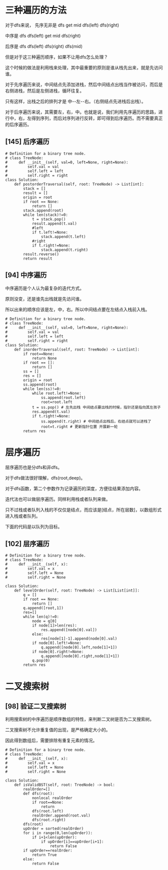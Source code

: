 # 三种遍历的方法

对于dfs来说，
先序无非是
dfs
    get mid
    dfs(left)
    dfs(right)

中序是
dfs
    dfs(left)
    get mid
    dfs(right)

后序是
dfs
    dfs(left)
    dfs(right)
    dfs(mid)


但是对于这三种遍历顺序，如果不让用dfs怎么处理？

这个时候的做法是利用栈来处理，其中最重要的原则是谁从栈先出来，就是先访问谁。

对于先序遍历来说，中间结点先添加进栈，然后中间结点出栈当作被访问，而后是右侧进栈，然后是左侧进栈，循环往复。

只有这样，出栈之后的排列才是 中--左--右。（右侧结点先进栈后出栈）。

对于后序遍历来说，其需要左，右，中。也就是说，我们利用先序遍历的思路，进行中，右，左得到序列，而后对序列进行反转，即可得到后序遍历。而不需要真正的后序遍历。

## [145] 后序遍历
```
# Definition for a binary tree node.
# class TreeNode:
#     def __init__(self, val=0, left=None, right=None):
#         self.val = val
#         self.left = left
#         self.right = right
class Solution:
    def postorderTraversal(self, root: TreeNode) -> List[int]:
        stack = []
        result = []
        origin = root
        if root == None:
            return []
        stack.append(root)
        while len(stack)!=0:
            t = stack.pop()
            result.append(t.val)
            #left
            if t.left!=None:
                stack.append(t.left)
            #right
            if t.right!=None:
                stack.append(t.right)
        result.reverse()
        return result
```

## [94] 中序遍历

中序遍历是个人认为最复杂的迭代方式。

原则没变，还是谁先出栈就是先访问谁。

所以出来的顺序应该是左，中，右。所以中间结点要在左结点入栈前入栈。

```
# Definition for a binary tree node.
# class TreeNode:
#     def __init__(self, val=0, left=None, right=None):
#         self.val = val
#         self.left = left
#         self.right = right
class Solution:
    def inorderTraversal(self, root: TreeNode) -> List[int]:
        if root==None:
            return None
        if root == []:
            return []
        ss = []
        res = []
        origin = root
        ss.append(root)
        while len(ss)!=0:
            while root.left!=None:
                ss.append(root.left)
                root=root.left
            t = ss.pop() # 左先出栈 中间结点要出栈的时候，指针还是指向其左孩子
            res.append(t.val)
            if t.right!=None:
                ss.append(t.right) # 中间结点出栈后，右结点就可以进栈了
                root=t.right # 更新指针位置 开展新一轮
        return res
```


# 层序遍历

层序遍历也是分dfs和非dfs。

对于dfs做法很好理解，dfs(root,deep)。

对于dfs函数，第二个参数作为记录遍历的深度，方便往结果添加内容。

迭代法也可以做层序遍历。同样利用栈或者队列来做。

只不过栈或者队列入栈的不仅仅是结点，而应该是[结点，所在层数]，以数组形式进入栈或者队列。

下面的代码是以队列为目标。

## [102] 层序遍历
```
# Definition for a binary tree node.
# class TreeNode:
#     def __init__(self, x):
#         self.val = x
#         self.left = None
#         self.right = None

class Solution:
    def levelOrder(self, root: TreeNode) -> List[List[int]]:
        q = []
        if root == None:
            return []
        q.append([root,1])
        res=[]
        while len(q)!=0:
            node = q[0]
            if node[1]>len(res):
                res.append([node[0].val])
            else:
                res[node[1]-1].append(node[0].val)
            if node[0].left!=None:
                q.append([node[0].left,node[1]+1])
            if node[0].right!=None:
                q.append([node[0].right,node[1]+1])
            q.pop(0)
        return res
```


# 二叉搜索树

## [98] 验证二叉搜索树

利用搜索树的中序遍历是顺序数组的特性，来判断二叉树是否为二叉搜索树。

二叉搜索树不允许重复值的出现，是严格确定大小的。

因此得到数组后，需要排除有重复元素的情况。

```
# Definition for a binary tree node.
# class TreeNode:
#     def __init__(self, x):
#         self.val = x
#         self.left = None
#         self.right = None

class Solution:
    def isValidBST(self, root: TreeNode) -> bool:
        realOrder=[]
        def dfs(root):
            nonlocal realOrder
            if root==None:
                return
            dfs(root.left)
            realOrder.append(root.val)
            dfs(root.right)
        dfs(root)
        upOrder = sorted(realOrder)
        for i in range(0,len(upOrder)):
            if i+1<len(upOrder):
                if upOrder[i]==upOrder[i+1]:
                    return False
        if upOrder==realOrder:
            return True
        else:
            return False
```

